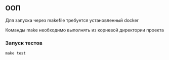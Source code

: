 ## ООП

Для запуска через makefile требуется установленный docker

Команды make необходимо выполнять из корневой директории проекта

### Запуск тестов

```
make test
```
